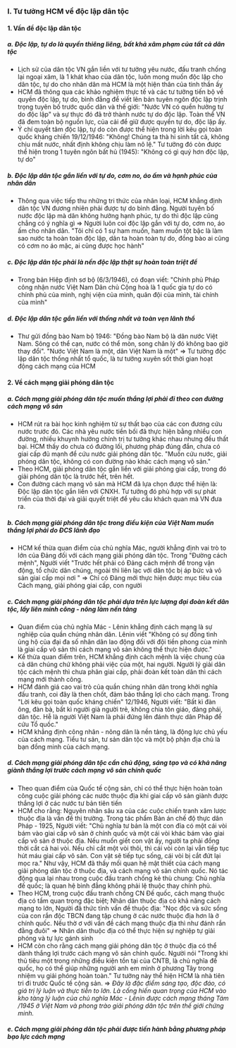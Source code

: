 ### I. Tư tưởng HCM về độc lập dân tộc
#### 1. Vấn đề độc lập dân tộc
##### a. Độc lập, tự do là quyền thiêng liêng, bất khả xâm phạm của tất cả dân tộc
- Lịch sử của dân tộc VN gắn liền với tư tưởng yêu nước, đấu tranh chống lại ngoại xâm, là 1 khát khao của dân tộc, luôn mong muốn độc lập cho dân tộc, tự do cho nhân dân mà HCM là một hiện thân của tinh thần ấy
- HCM đã thông qua các khảo nghiệm thực tế và các tư tưởng tiến bộ về quyền độc lập, tự do, bình đẳng để viết lên bản tuyên ngôn độc lập trịnh trọng tuyên bố trước quốc dân và thế giới: "Nước VN có quền hưởng tự do độc lập" và sự thực đó đã trở thành nước tự do độc lập. Toàn thể VN đã đem toàn bộ nguồn lực, của cải để giữ được quyền tự do, độc lập ấy.
- Ý chí quyết tâm độc lập, tự do còn được thể hiện trong lời kêu gọi toàn quốc kháng chiến 19/12/1946: "Không! Chúng ta thà hi sinh tất cả, không chịu mất nước, nhất định không chịu làm nô lệ." Tư tưởng đó còn được thể hiện trong 1 tuyên ngôn bất hủ (1945): "Không có gì quý hơn độc lập, tự do"
##### b. Độc lập dân tộc gắn liền với tự do, cơm no, áo ấm và hạnh phúc của nhân dân
- Thông qua việc tiếp thu những tri thức của nhân loại, HCM khẳng định dân tộc VN đương nhiên phải được tự do bình đẳng. Người tuyên bố nước độc lập mà dân không hưởng hạnh phúc, tự do thì độc lập cũng chẳng có ý nghĩa gì 
$\Rightarrow$ Người luôn coi độc lập gắn với tự do, cơm no, áo ấm cho nhân dân. "Tôi chỉ có 1 sự ham muốn, ham muốn tột bậc là làm sao nước ta hoàn toàn độc lập, dân ta hoàn toàn tự do, đồng bào ai cũng có cơm no áo mặc, ai cũng được học hành"
##### c. Độc lập dân tộc phải là nền độc lập thật sự hoàn toàn triệt để
- Trong bản Hiệp định sơ bộ (6/3/1946), có đoạn viết: "Chính phủ Pháp công nhận nước Việt Nam Dân chủ Cộng hoà là 1 quốc gia tự do có chính phủ của mình, nghị viện của mình, quân đội của mình, tài chính của mình"
##### d. Độc lập dân tộc gắn liền với thống nhất và toàn vẹn lãnh thổ
- Thư gửi đồng bào Nam bộ 1946: "Đồng bào Nam bộ là dân nước Việt Nam. Sông có thể cạn, nước có thể mòn, song chân lý đó không bao giờ thay đổi". "Nước Việt Nam là một, dân Việt Nam là một"
$\Rightarrow$ Tư tưởng độc lập dân tộc thống nhất tổ quốc, là tư tưởng xuyên sốt thời gian hoạt động cách mạng của HCM
#### 2. Về cách mạng giải phóng dân tộc
##### a. Cách mạng giải phóng dân tộc muốn thắng lợi phải đi theo con đường cách mạng vô sản
- HCM rút ra bài học kinh nghiệm từ sự thất bạo của các con đương cứu nước trước đó. Các nhà yêu nước tiền bối đã thực hiện bằng nhiều con đường, nhiều khuynh hướng chính trị tư tưởng khác nhau nhưng đều thất bại. HCM thấy do chưa có đường lối, phương pháp đúng đắn, chưa có giai cấp đủ mạnh để cứu nước giải phóng dân tộc. "Muốn cứu nước, giải phóng dân tộc, không có con đường nào khác cách mạng vô sản."
- Theo HCM, giải phóng dân tộc gắn liền với giải phóng giai cấp, trong đó giải phóng dân tộc là trước hết, trên hết.
- Con đường cách mạng vô sản mà HCM đã lựa chọn được thể hiện là: Độc lập dân tộc gắn liền với CNXH. Tư tưởng đó phù hợp với sự phát triển của thời đại và giải quyết triệt để yêu cầu khách quan mà VN đưa ra.
##### b. Cách mạng giải phóng dân tộc trong điều kiện của Việt Nam muốn thắng lợi phải do ĐCS lãnh đạo
- HCM kế thừa quan điểm của chủ nghĩa Mác, người khẳng định vai trò to lớn của Đảng đối với cách mạng giải phóng dân tộc. Trong "Đường cách mệnh", Người viết "Trước hết phải có Đảng cách mệnh để trong vận động, tổ chức dân chúng, ngoài thì liên lạc với dân tộc bị áp bức và vô sản giai cấp mọi nơi "
$\Rightarrow$ Chỉ có Đảng mới thực hiện được mục tiêu của Cách mạng, giải phóng giai cấp, con người
##### c. Cách mạng giải phóng dân tộc phải dựa trên lực lượng đại đoàn kết dân tộc, lấy liên minh công - nông làm nền tảng
- Quan điểm của chủ nghĩa Mác - Lênin khẳng định cách mạng là sự nghiệp của quần chúng nhân dân. Lênin viết "Không có sự đồng tình ủng hộ của đại đa số nhân dân lao động đối với đội tiền phong cùa mình là giai cấp vô sản thì cách mạng vô sản không thể thực hiện được." 
- Kế thừa quan điểm trên, HCM khẳng định cách mệnh là việc chung của cả dân chúng chứ không phải việc của một, hai người. Người lý giải dân tộc cách mệnh thì chưa phân giai cấp, phải đoàn kết toàn dân thì cách mạng mới thành công.
- HCM đánh giá cao vai trò của quần chúng nhân dân trong khởi nghĩa đấu tranh, coi đây là then chốt, đảm bảo thắng lợi cho cách mạng. Trong "Lời kêu gọi toàn quốc kháng chiến" 12/1946, Người viết: "Bất kì đàn ông, đàn bà, bất kì người già người trẻ, không chia tôn giáo, đảng phái, dân tộc. Hễ là người Việt Nam là phải đứng lên đánh thực dân Pháp để cứu Tổ quốc."
- HCM khẳng định công nhân - nông dân là nền tảng, là động lực chủ yếu của cách mạng. Tiểu tư sản, tư sản dân tộc và một bộ phận địa chủ là bạn đồng minh của cách mạng.
##### d. Cách mạng giải phóng dân tộc cần chủ động, sáng tạo và có khả năng giành thắng lợi trước cách mạng vô sản chính quốc
- Theo quan điểm của Quốc tế cộng sản, chỉ có thể thực hiện hoàn toàn công cuộc giải phóng các nước thuộc địa khi giai cấp vô sản giành được thắng lợi ở các nước tư bản tiên tiến
- HCM cho rằng: Nguyên nhân sâu xa của các cuộc chiến tranh xâm lược thuộc địa là vấn đề thị trường. Trong tác phẩm Bản án chế độ thực dân Pháp - 1925, Người viết: "Chủ nghĩa tư bản là một con đỉa có một cái vòi bám vào giai cấp vô sản ở chính quốc và một cái vòi khác bám vào giai cấp vô sản ở thuộc địa. Nếu muốn giết con vật ấy, người ta phải đồng thời cắt cả hai vòi. Nếu chỉ cắt một vòi thôi, thì cái vòi còn lại vẫn tiếp tục hút máu giai cấp vô sản. Con vật sẽ tiếp tục sống, cái vòi bị cắt đứt lại mọc ra." Như vậy, HCM đã thấy mối quan hệ mật thiết của cách mạng giải phóng dân tộc ở thuộc địa, và cách mạng vô sản chính quốc. Nó tác động qua lại nhau trong cuộc đấu tranh chống kẻ thù chung: Chủ nghĩa đế quốc; là quan hệ bình đẳng không phải lệ thuộc thay chính phủ.
- Theo HCM, trong cuộc đấu tranh chống CN Đế quốc, cách mạng thuộc địa có tầm quan trọng đặc biệt; Nhân dân thuộc địa có khả năng cách mạng to lớn, Người đã thức tỉnh vấn đề thuộc địa: "Nọc độc và sức sống của con rắn độc TBCN đang tập chung ở các nước thuộc địa hơn là ở chính quốc. Nếu thờ ơ với vấn đề cách mạng thuộc địa thì như đánh rắn đằng đuôi"
	$\Rightarrow$ Nhân dân thuộc địa có thể thực hiện sự nghiệp tự giải phóng và tự lực gánh sinh
- HCM còn cho rằng cách mạng giải phóng dân tộc ở thuộc địa có thể dành thắng lợi trước cách mạng vô sản chính quốc. Người nói "Trong khi thủ tiêu một trong những điều kiện tồn tại của CNTB, là chủ nghĩa đế quốc, họ có thể giúp những người anh em mình ở phương Tây trong nhiệm vụ giải phóng hoàn toàn." Tư tưởng này thể hiện HCM là nhà tiên tri đi trước Quốc tế cộng sản.
$\Rightarrow$ *Đây là đặc điểm sáng tạo, độc đáo, có giá trị lý luận và thực tiễn to lớn. Là cống hiến quan trọng của HCM vào kho tàng lý luận của chủ nghĩa Mác - Lênin được cách mạng tháng Tám /1945 ở Việt Nam và phong trào giải phóng dân tộc trên thế giới chứng minh.*
##### e. Cách mạng giải phóng dân tộc phải được tiến hành bằng phương pháp bạo lực cách mạng


